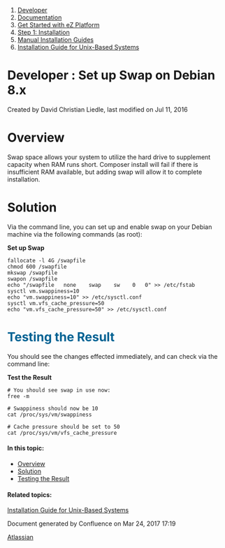 1.  <span>[Developer](index.html)</span>
2.  <span>[Documentation](Documentation_31429504.html)</span>
3.  <span>[Get Started with eZ Platform](Get-Started-with-eZ-Platform_31429520.html)</span>
4.  <span>[Step 1: Installation](31429538.html)</span>
5.  <span>[Manual Installation Guides](Manual-Installation-Guides_31431727.html)</span>
6.  <span>[Installation Guide for Unix-Based Systems](Installation-Guide-for-Unix-Based-Systems_31431755.html)</span>

<span id="title-text"> Developer : Set up Swap on Debian 8.x </span>
====================================================================

Created by <span class="author"> David Christian Liedle</span>, last modified on Jul 11, 2016

Overview
========

Swap space allows your system to utilize the hard drive to supplement capacity when RAM runs short. Composer install will fail if there is insufficient RAM available, but adding swap will allow it to complete installation.

Solution
========

Via the command line, you can set up and enable swap on your Debian machine via the following commands (as root):

**Set up Swap**

``` brush:
fallocate -l 4G /swapfile
chmod 600 /swapfile
mkswap /swapfile
swapon /swapfile
echo "/swapfile   none    swap    sw    0   0" >> /etc/fstab
sysctl vm.swappiness=10
echo "vm.swappiness=10" >> /etc/sysctl.conf
sysctl vm.vfs_cache_pressure=50
echo "vm.vfs_cache_pressure=50" >> /etc/sysctl.conf
```

<span style="color: rgb(0,98,147);">Testing the Result</span>
=============================================================

You should see the changes effected immediately, and can check via the command line:

**Test the Result**

``` brush:
# You should see swap in use now:
free -m

# Swappiness should now be 10
cat /proc/sys/vm/swappiness

# Cache pressure should be set to 50
cat /proc/sys/vm/vfs_cache_pressure
```

#### In this topic:

-   [Overview](#SetupSwaponDebian8.x-Overview)
-   [Solution](#SetupSwaponDebian8.x-Solution)
-   [Testing the Result](#SetupSwaponDebian8.x-TestingtheResult)

#### Related topics:

[Installation Guide for Unix-Based Systems](Installation-Guide-for-Unix-Based-Systems_31431755.html)

Document generated by Confluence on Mar 24, 2017 17:19

[Atlassian](http://www.atlassian.com/)


